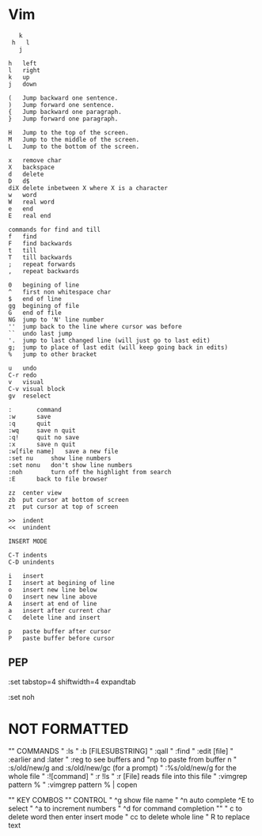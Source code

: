 # Vim

```
   k
 h   l
   j

h	left
l	right
k	up
j	down

(	Jump backward one sentence.
)	Jump forward one sentence.
{	Jump backward one paragraph.
}	Jump forward one paragraph.

H	Jump to the top of the screen.
M	Jump to the middle of the screen.
L	Jump to the bottom of the screen.

x	remove char
X	backspace
d	delete
D	d$
diX	delete inbetween X where X is a character
w	word
W	real word
e	end
E	real end

commands for find and till
f	find
F	find backwards
t	till
T	till backwards
;	repeat forwards
,	repeat backwards

0	begining of line
^	first non whitespace char
$	end of line
gg	begining of file
G	end of file
NG	jump to 'N' line number
''	jump back to the line where cursor was before
``	undo last jump
'.	jump to last changed line (will just go to last edit)
g;	jump to place of last edit (will keep going back in edits)
%	jump to other bracket

u	undo
C-r	redo
v	visual
C-v	visual block
gv	reselect

:		command
:w		save
:q		quit
:wq		save n quit
:q!		quit no save
:x		save n quit
:w[file name]	save a new file
:set nu		show line numbers
:set nonu	don't show line numbers
:noh		turn off the highlight from search
:E		back to file browser

zz	center view
zb	put cursor at bottom of screen
zt	put cursor at top of screen

>>	indent
<<	unindent

INSERT MODE

C-T	indents
C-D	unindents

i	insert
I	insert at begining of line
o	insert new line	below
O	insert new line above
A	insert at end of line
a	insert after current char 
C	delete line and insert

p	paste buffer after cursor
P	paste buffer before cursor
```

## PEP
:set tabstop=4 shiftwidth=4 expandtab

:set noh

# NOT FORMATTED

"" COMMANDS
" :ls
" :b [FILESUBSTRING]
" :qall
" :find
" :edit [file]
" :earlier and :later
" :reg to see buffers and "np to paste from buffer n
" :s/old/new/g and :s/old/new/gc (for a prompt)
" :%s/old/new/g for the whole file
" :![command]
" :r !ls
" :r [File] reads file into this file
" :vimgrep pattern %
" :vimgrep pattern % | copen

"" KEY COMBOS
"" CONTROL
" ^g show file name
" ^n auto complete ^E to select
" ^a to increment numbers
" ^d for command completion
"" 
" c to delete word then enter insert mode
" cc to delete whole line
" R to replace text
